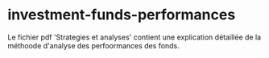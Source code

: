 # investment-funds-performances

Le fichier pdf 'Strategies et analyses' contient une explication détaillée de la méthoode d'analyse des perfoormances des fonds.
